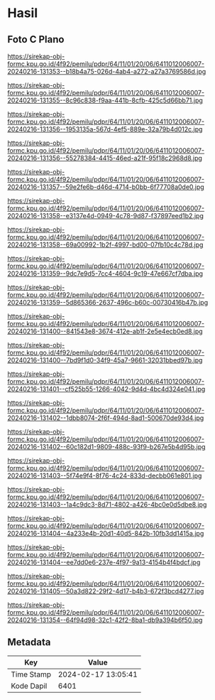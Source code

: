 # Hasil

## Foto C Plano

https://sirekap-obj-formc.kpu.go.id/4f92/pemilu/pdpr/64/11/01/20/06/6411012006007-20240216-131353--b18b4a75-026d-4ab4-a272-a27a3769586d.jpg

https://sirekap-obj-formc.kpu.go.id/4f92/pemilu/pdpr/64/11/01/20/06/6411012006007-20240216-131355--8c96c838-f9aa-441b-8cfb-425c5d66bb71.jpg

https://sirekap-obj-formc.kpu.go.id/4f92/pemilu/pdpr/64/11/01/20/06/6411012006007-20240216-131356--1953135a-567d-4ef5-889e-32a79b4d012c.jpg

https://sirekap-obj-formc.kpu.go.id/4f92/pemilu/pdpr/64/11/01/20/06/6411012006007-20240216-131356--55278384-4415-46ed-a21f-95f18c2968d8.jpg

https://sirekap-obj-formc.kpu.go.id/4f92/pemilu/pdpr/64/11/01/20/06/6411012006007-20240216-131357--59e2fe6b-d46d-4714-b0bb-6f77708a0de0.jpg

https://sirekap-obj-formc.kpu.go.id/4f92/pemilu/pdpr/64/11/01/20/06/6411012006007-20240216-131358--e3137e4d-0949-4c78-9d87-f37897eed1b2.jpg

https://sirekap-obj-formc.kpu.go.id/4f92/pemilu/pdpr/64/11/01/20/06/6411012006007-20240216-131358--69a00992-1b2f-4997-bd00-07fb10c4c78d.jpg

https://sirekap-obj-formc.kpu.go.id/4f92/pemilu/pdpr/64/11/01/20/06/6411012006007-20240216-131359--9dc7e9d5-7cc4-4604-9c19-47e667cf7dba.jpg

https://sirekap-obj-formc.kpu.go.id/4f92/pemilu/pdpr/64/11/01/20/06/6411012006007-20240216-131359--5d865366-2637-496c-b60c-00730416b47b.jpg

https://sirekap-obj-formc.kpu.go.id/4f92/pemilu/pdpr/64/11/01/20/06/6411012006007-20240216-131400--841543e8-3674-412e-ab1f-2e5e4ecb0ed8.jpg

https://sirekap-obj-formc.kpu.go.id/4f92/pemilu/pdpr/64/11/01/20/06/6411012006007-20240216-131400--7bd9f1d0-34f9-45a7-9661-32031bbed97b.jpg

https://sirekap-obj-formc.kpu.go.id/4f92/pemilu/pdpr/64/11/01/20/06/6411012006007-20240216-131401--cf525b55-1266-4042-9d4d-4bc4d324e041.jpg

https://sirekap-obj-formc.kpu.go.id/4f92/pemilu/pdpr/64/11/01/20/06/6411012006007-20240216-131402--1dbb8074-2f6f-494d-8ad1-500670de93d4.jpg

https://sirekap-obj-formc.kpu.go.id/4f92/pemilu/pdpr/64/11/01/20/06/6411012006007-20240216-131402--60c182d1-9809-488c-93f9-b267e5b4d95b.jpg

https://sirekap-obj-formc.kpu.go.id/4f92/pemilu/pdpr/64/11/01/20/06/6411012006007-20240216-131403--5f74e9f4-8f76-4c24-833d-decbb061e801.jpg

https://sirekap-obj-formc.kpu.go.id/4f92/pemilu/pdpr/64/11/01/20/06/6411012006007-20240216-131403--1a4c9dc3-8d71-4802-a426-4bc0e0d5dbe8.jpg

https://sirekap-obj-formc.kpu.go.id/4f92/pemilu/pdpr/64/11/01/20/06/6411012006007-20240216-131404--4a233e4b-20d1-40d5-842b-10fb3dd1415a.jpg

https://sirekap-obj-formc.kpu.go.id/4f92/pemilu/pdpr/64/11/01/20/06/6411012006007-20240216-131404--ee7dd0e6-237e-4f97-9a13-4154b4f4bdcf.jpg

https://sirekap-obj-formc.kpu.go.id/4f92/pemilu/pdpr/64/11/01/20/06/6411012006007-20240216-131405--50a3d822-29f2-4d17-b4b3-672f3bcd4277.jpg

https://sirekap-obj-formc.kpu.go.id/4f92/pemilu/pdpr/64/11/01/20/06/6411012006007-20240216-131354--64f94d98-32c1-42f2-8ba1-db9a394b6f50.jpg


## Metadata

| Key        | Value               |
| ---------- | ------------------- |
| Time Stamp | 2024-02-17 13:05:41 |
| Kode Dapil | 6401                |




